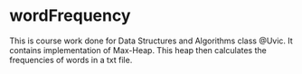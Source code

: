 # wordFrequency

This is course work done for Data Structures and Algorithms class @Uvic. It contains implementation of Max-Heap. This heap then calculates the frequencies of words in a txt file.
